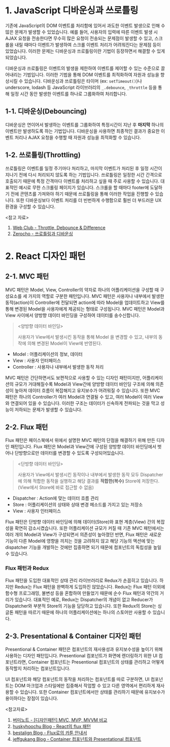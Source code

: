 
# 1. JavaScript 디바운싱과 쓰로틀링

기존에 JavaScript의 DOM 이벤트를 처리함에 있어서 과도한 이벤트 발생으로 인해 수많은 문제가 발생할 수 있었습니다.
예를 들어, 사용자의 입력에 따른 이벤트 발생 시 AJAX 요청을 전송한다면 무수히 많은 요청이 전송되는 문제점이 발생할 수 있고,
스크롤을 내릴 때마다 이벤트가 발생하여 스크롤 이벤트 처리가 어려워진다는 문제점 등이 있었습니다.
이러한 문제는 디바운싱과 쓰로틀링이란 기법이 등장하면서 해결할 수 있게 되었습니다.

디바운싱과 쓰로틀링은 이벤트의 발생을 제한하여 이벤트를 제어할 수 있는 수준으로 끌어내리는 기법입니다.
이러한 기법을 통해 DOM 이벤트를 최적화하여 자원과 성능을 향상시킬 수 있습니다. 디바운싱과 쓰로틀링은
타이머 (ex: `setTimeout()`)나 underscore, lodash 등 JavaScript 라이브러리의
`_.debounce`, `_throttle` 등을 통해 일정 시간 동안 발생한 이벤트를 하나로 그룹화하여 처리합니다.

## 1-1. 디바운싱(Debouncing)

디바운싱은 연이어서 발생하는 이벤트를 그룹화하여 특정시간이 지난 후 **마지막** 하나의 이벤트만 발생하도록 하는 기법입니다.
디바운싱을 사용하면 최종적인 결과가 중요한 이벤트 처리나 AJAX 요청을 수행할 때 자원과 성능을 최적화할 수 있습니다.

## 1-2. 쓰로틀링(Throttling)

쓰로틀링은 이벤트를 일정 주기마다 처리하고, 마지막 이벤트가 처리된 후 일정 시간이 지나기 전에 다시 처리되지 않도록 하는 기법입니다.
쓰로틀링은 일정한 시간 간격으로 호출되기 때문에 특정 간격마다 이벤트를 처리하고 싶을 때 주로 사용할 수 있습니다.
대표적인 예시로 무한 스크롤링 페이지가 있습니다. 스크롤을 할 때마다 footer에 도달하기 전에 콘텐츠를 가져와야 하기 때문에
쓰로틀링을 통해 이러한 작업을 진행할 수 있습니다. 또한 디바운싱보다 이벤트 처리를 더 빈번하게 수행함으로
훨씬 더 부드러운 UX 환경을 구성할 수 있습니다.

<참고 자료>

1. [Web Club - Throttle, Debounce & Difference](https://webclub.tistory.com/607)
2. [Zerocho - 쓰로틀링과 디바운싱](https://www.zerocho.com/category/JavaScript/post/59a8e9cb15ac0000182794fa)

# 2. React 디자인 패턴

## 2-1. MVC 패턴

MVC 패턴은 Model, View, Controller의 약자로 하나의 어플리케이션을 구성할 때 구성요소를 세 가지의 역할로 구분한
패턴입니다. MVC 패턴은 사용자나 내부에서 발생한 동작(action)이 Controller에 전달되면 action에 따라 Model을
업데이트하고 View를 통해 변경된 Model을 사용자에게 제공되는 형태로 구성됩니다.
MVC 패턴은 Model과 View 사이에서 양방향 데이터 바인딩을 구성하여 데이터를 송수신합니다.

> <양방향 데이터 바인딩>
>
> 사용자가 View에서 발생시킨 동작을 통해 Model 을 변경할 수 있고, 내부의 동작에 의해  변경된 Model이 View에 반영된다.

- Model : 어플리케이션의 정보, 데이터
- View : 사용자 인터페이스
- Controller : 사용자나 내부에서 발생한 동작 처리

MVC 패턴은 간단하면서도 보편적으로 사용할 수 있는 디자인 패턴이지만, 어플리케이션의 규모가 거대해질수록 Model과 View간에
양방향 데이터 바인딩 구조에 의해 의존성이 높아져 데이터 흐름이 복잡해지고 유지보수가 어려워질 수 있습니다.
또한 MVC 패턴은 하나의 Controller가 여러 Model과 연결될 수 있고, 여러 Model이 여러 View와 연결되어 있을 수
있습니다. 이러한 구조는 데이터가 신속하게 전파되는 것을 막고 성능이 저하되는 문제가 발생할 수 있습니다.

## 2-2. Flux 패턴

Flux 패턴은 페이스북에서 위에서 설명한 MVC 패턴의 단점을 해결하기 위해 만든 디자인 패턴입니다.
Flux 패턴은 Model과 View간에 구성된 양방향 데이터 바인딩에서 벗어나 단방향으로만 데이터를 변경할 수 있도록 구성되어있습니다.

> <단방향 데이터 바인딩>
>
> 사용자가 View에서 발생시킨 동작이나 내부에서 발생한 동작 모두 Dispatcher에 의해 적합한 동작을 실행하고 해당 결과를
   **적합한(복수)** Store에 저장한다. (View에서 Store에 바로 접근할 수 없음)

- Dispatcher : Action에 맞는 데이터 흐름 관리
- Store : 어플리케이션의 상태와 상태 변경 메소드를 가지고 있는 저장소
- View : 사용자 인터페이스

Flux 패턴은 단방향 데이터 바인딩에 의해 데이터(Store)와 표현 계층(View) 간의 복잡성을 확연히 감소시켰습니다.
또한 어플리케이션 규모가 커질 때 기존 MVC 패턴에서는  여러 개의 Model과 View가 구성되면서 의존성이 높아졌던 반면,
Flux 패턴은 새로운 기능이 다른 Model에 영향을 끼치는 것을 고려하지 않고 해당 기능의 액션에 맞는 dispatcher 기능을
개발하는 것에만 집중하면 되기 때문에 컴포넌트의 독립성을 높일 수 있습니다.

### Flux 패턴과 Redux

Flux 패턴을 도입한 대표적인 상태 관리 라이브러리로 Redux가 손꼽히고 있습니다. 하지만 Redux는 Flux 패턴을 완벽하게
도입하진 않았습니다. Redux는 Flux 패턴 이외에 함수형 프로그래밍, 불변성 등을 혼합하여 만들었기 때문에 순수 Flux 패턴과
약간의 거리가 있습니다. 대표적인 예로, Redux는 Dispatcher의 개념이 없고 Reducer가 Dispatcher와 부분적
Store의 기능을 담당하고 있습니다. 또한 Redux의 Store는 싱글톤 패턴을 따르기 때문에 하나의 어플리케이션에는
하나의 스토어만 사용할 수 있습니다.

## 2-3. Presentational & Container 디자인 패턴

Presentional & Container 패턴은 컴포넌트의 재사용성과 유지보수성을 높이기 위해 사용하는 디자인 패턴입니다.
Presentional 컴포넌트가 화면에 렌더링하기 위한 UI 컴포넌트라면, Container 컴포넌트는 Presentional 컴포넌트의
상태를 관리하고 어떻게 동작할지 처리하는 컴포넌트입니다.

UI 컴포넌트와 해당 컴포넌트의 동작을 처리하는 컴포넌트를 따로 구분하면, UI 컴포넌트는 DOM 마크업과 스타일에만 집중해서
작업할 수 있고 다른 영역에서 편리하게 재사용할 수 있습니다. 또한 Container 컴포넌트에서만 상태를 관리하기 때문에
유지보수가 용이하다는 장점이 있습니다.

<참고자료>

1. [버미노트 - [디자인패턴] MVC, MVP, MVVM 비교](https://beomy.tistory.com/43?category=676748)
2. [huskyhoochu Blog - React의 flux 패턴](https://www.huskyhoochu.com/flux-architecture/)
3. [bestalign Blog - Flux로의 카툰 안내서](https://bestalign.github.io/cartoon-guide-to-flux/)
4. [jeffgukang Blog - Container 컴포넌트와 Presentational 컴포넌트](https://jeffgukang.github.io/react-native-tutorial/docs/state-tutorial/redux-tutorial/04-container-and-presentational/container-and-presentational-kr.html)
